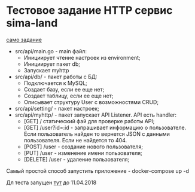 # Тестовое задание HTTP сервис sima-land

[само задание](https://github.com/sima-land/intern-test/blob/master/golang/rest-service/README.md)


 - src/api/main.go - main файл:
    - Инициирует чтение настроек из environment;
    - Инициирует пакет db;
    - Запускает myhttp
 - src/api/db/ - пакет работы с БД:
    - Подключается к MySQL;
    - Создает базу, если ее еще нет;
    - Создает таблицу, если ее еще нет;
    - Описывает структуру User с возможностями CRUD;
 - src/api/setting/ - пакет настроек;
 - src/api/myhttp/ - пакет запускает API Listener. API есть handler:
    - [GET] / статический фай для проверке работы API;
    - [GET]    /user?id=:id - запрашивает информацию о пользователе. Если пользователь найден то вернется JSON с данными пользователя. Если не найдется то 404.
    - [POST]   /user - создание нового пользователя;
    - [PUT]    /user - изменение имени пользователя;
    - [DELETE] /user - удаление пользователя;

Самый простой способ запустить приложение - docker-compose up -d

Дл теста запущен [тут](http://185.185.68.195:9080/) до 11.04.2018

